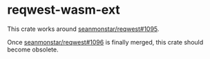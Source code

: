# reqwest-wasm-ext

This crate works around [seanmonstar/reqwest#1095](https://github.com/seanmonstar/reqwest/issues/1095).

Once [seanmonstar/reqwest#1096](https://github.com/seanmonstar/reqwest/pull/1096) is finally merged, this crate
should become obsolete.

